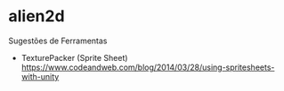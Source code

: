 # alien2d



Sugestões de Ferramentas

- TexturePacker (Sprite Sheet)
	https://www.codeandweb.com/blog/2014/03/28/using-spritesheets-with-unity